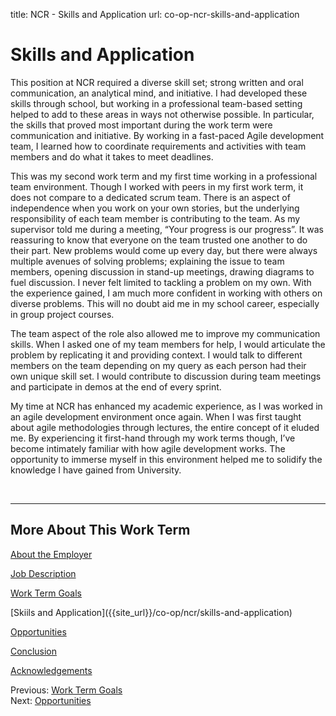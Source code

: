 title: NCR - Skills and Application
url: co-op-ncr-skills-and-application

<h1 class="u-lead center">Skills and Application</h1>

This position at NCR required a diverse skill set; strong written and oral communication, an analytical mind, and initiative. I had developed these skills through school, but working in a professional team-based setting helped to add to these areas in ways not otherwise possible. In particular, the skills that proved most important during the work term were communication and initiative. By working in a fast-paced Agile development team, I learned how to coordinate requirements and activities with team members and do what it takes to meet deadlines.

This was my second work term and my first time working in a professional team environment. Though I worked with peers in my first work term, it does not compare to a dedicated scrum team. There is an aspect of independence when you work on your own stories, but the underlying responsibility of each team member is contributing to the team. As my supervisor told me during a meeting, “Your progress is our progress”. It was reassuring to know that everyone on the team trusted one another to do their part. New problems would come up every day, but there were always multiple avenues of solving problems; explaining the issue to team members, opening discussion in stand-up meetings, drawing diagrams to fuel discussion. I never felt limited to tackling a problem on my own. With the experience gained, I am much more confident in working with others on diverse problems. This will no doubt aid me in my school career, especially in group project courses.

The team aspect of the role also allowed me to improve my communication skills. When I asked one of my team members for help, I would articulate the problem by replicating it and providing context. I would talk to different members on the team depending on my query as each person had their own unique skill set. I would contribute to discussion during team meetings and participate in demos at the end of every sprint.

My time at NCR has enhanced my academic experience, as I was worked in an agile development environment once again. When I was first taught about agile methodologies through lectures, the entire concept of it eluded me. By experiencing it first-hand through my work terms though, I’ve become intimately familiar with how agile development works. The opportunity to immerse myself in this environment helped me to solidify the knowledge I have gained from University.

<br>
<hr>

<h2 class="u-sublead">More About This Work Term</h2>

[About the Employer]({{site_url}}/co-op/ncr/about-the-employer)

[Job Description]({{site_url}}/co-op/ncr/job-description)

[Work Term Goals]({{site_url}}/co-op/ncr/work-term-goals)

<span class='active'>
  [Skiils and Application]({{site_url}}/co-op/ncr/skills-and-application)
</span>

[Opportunities]({{site_url}}/co-op/ncr/opportunities)

[Conclusion]({{site_url}}/co-op/ncr/conclusion)

[Acknowledgements]({{site_url}}/co-op/ncr/acknowledgements)

<div class="left-aligned no-margin">
  Previous: <a href="{{ site_url }}/co-op/ncr/work-term-goals">Work Term Goals</a>
</div>

<div class="right-aligned no-margin">
  Next: <a href="{{ site_url }}/co-op/ncr/opportunities">Opportunities</a>
</div>
